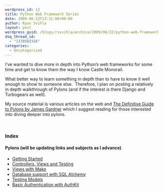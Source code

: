 ```yaml
---
wordpress_id: 12
title: Python Web Framework Series
date: 2009-06-22T13:31:00+00:00
author: Ryan Svihla
layout: post
wordpress_guid: /blogs/rssvihla/archive/2009/06/22/python-web-framework-series.aspx
dsq_thread_id:
  - "1370582316"
categories:
  - Uncategorized
---
```

I&rsquo;ve wanted to dive more in depth into Python&rsquo;s web frameworks for some time and get to know them the way I know Castle Monorail.&nbsp;&nbsp; 

What better way to learn something in depth than to have to know it well enough to show to someone else.&nbsp; Therefore, I plan on posting a relatively in depth walkthrough of Pylons (and if the interest is there Django and Turbogears as well). 

My source material is various articles on the web and <a target="_blank" href="http://pylonsbook.com/">The Definitive Guide to Pylons by James Gardner</a> which I suggest reading for those interested into diving deeper into pylons.

&nbsp;

### 

### Index

#### Pylons (will be updating links and subjects as I advance)

  * <a target="_self" href="/blogs/rssvihla/archive/2009/06/23/python-web-framework-series-pylons-part-1-getting-started.aspx" title="Getting Started">Getting Started </a>
  * <a target="_self" href="/blogs/rssvihla/archive/2009/06/24/python-web-framework-series-pylons-part-2-controllers-and-views.aspx" title="Controllers, Views and Testing">Controllers, Views and Testing </a>
  * <a target="_self" href="/blogs/rssvihla/archive/2009/06/25/python-web-framework-series-pylons-part-3-views-with-mako.aspx" title="Views With Mako">Views with Mako </a>
  * <a target="_self" href="/blogs/rssvihla/archive/2009/06/28/python-web-framework-series-pylons-part-4-database-support-with-sql-alchemy.aspx" title="Introductory Database Support with Sql Alchemy">Database support with SQL Alchemy</a> 
  * [Testing Models](/blogs/rssvihla/archive/2009/07/02/python-web-framework-series-pylons-part-5-testing-models.aspx)
  * <a target="_self" title="Basic Authentication with AuthKit" href="/blogs/rssvihla/archive/2009/07/03/python-web-framework-series-pylons-part-6-authentication-and-authorization-with-authkit.aspx">Basic Authentication with AuthKit</a>